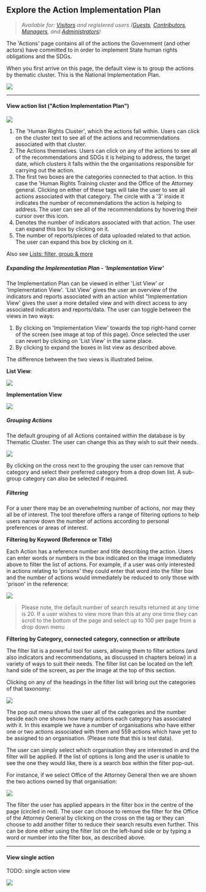 ## Explore the Action Implementation Plan

> _Available for: [Visitors](/visitors/visitor.md) and registered users ([Guests](/guests/guest.md), [Contributors](/contributors/contributor.md), [Managers](/managers/manager.md), and [Administrators](/admins/admin.md))_

The 'Actions' page contains all of the actions the Government (and other actors) have committed to in order to implement State human rights obligations and the SDGs.

When you first arrive on this page, the default view is to group the actions by thematic cluster. This is the National Implementation Plan.

![](/assets/v-actions.png)

---

#### View action list ("Action Implementation Plan")

![](/assets/v-actions-list.png)

1. The 'Human Rights Cluster', which the actions fall within. Users can click on the cluster text to see all of the actions and recommendations associated with that cluster.
2. The Actions themselves. Users can click on any of the actions to see all of the recommendations and SDGs it is helping to address, the target date, which clusters it falls within the the organisations responsible for carrying out the action.
3. The first two boxes are the categories connected to that action. In this case the 'Human Rights Training cluster and the Office of the Attorney general. Clicking on either of these tags will take the user to see all actions associated with that category. The circle with a '3' inside it indicates the number of recommendations the action is helping to address. The user can see all of the recommendations by hovering their cursor over this icon.
4. Denotes the number of indicators associated with that action. The user can expand this box by clicking on it.
5. The number of reports/pieces of data uploaded related to that action. The user can expand this box by clicking on it.

Also see [Lists: filter, group & more](/visitors/lists.md)

##### Expanding the Implementation Plan - 'Implementation View'

The Implementation Plan can be viewed in either 'List View' or 'Implementation View'. 'List View' gives the user an overview of the indicators and reports associated with an action whilst "Implementation View' gives the user a more detailed view and with direct access to any associated indicators and reports/data.  The user can toggle between the views in two ways:

1. By clicking on 'Implementation View' towards the top right-hand corner of the screen (see image at top of this page). Once selected the user can revert by clicking on 'List View' in the same place.
2. By clicking to expand the boxes in list view as described above.

The difference between the two views is illustrated below.

**List View**:

![](/assets/v-impl-list-view.png)

**Implementation View**

![](/assets/v-impl-extended-view.png)

##### Grouping Actions

The default grouping of all Actions contained within the database is by Thematic Cluster. The user can change this as they wish to suit their needs.

![](/assets/v-actions-grouping.png)

By clicking on the cross next to the grouping the user can remove that category and select their preferred category from a drop down list. A sub-group category can also be selected if required.

##### Filtering

For a user there may be an overwhelming number of actions, nor may they all be of interest. The tool therefore offers a range of filtering options to help users narrow down the number of actions according to personal preferences or areas of interest.


**Filtering by Keyword (Reference or Title)**

Each Action has a reference number and title describing the action. Users can enter words or numbers in the box indicated on the image immediately above to filter the list of actions. For example, if a user was only interested in actions relating to 'prisons' they could enter that word into the filter box and the number of actions would immediately be reduced to only those with 'prison' in the reference:

![](/assets/v-list-search.png)

> Please note, the default number of search results returned at any time is 20. If a user wishes to view more than this at any one time they can scroll to the bottom of the page and select up to 100 per page from a drop down menu

**Filtering by Category, connected category, connection or attribute**

The filter list is a powerful tool for users, allowing them to filter actions (and also indicators and recommendations, as discussed in chapters below) in a variety of ways to suit their needs. The filter list can be located on the left hand side of the screen, as per the image at the top of this section.

Clicking on any of the headings in the filter list will bring out the categories of that taxonomy:

![](/assets/v-list-filter.png)

The pop out menu shows the user all of the categories and the number beside each one shows how many actions each category has associated with it. In this example we have a number of organisations who have either one or two actions associated with them and 559 actions which have yet to be assigned to an organisation. (Please note that this is test data).

The user can simply select which organisation they are interested in and the filter will be applied. If the list of options is long and the user is unable to see the one they would like, there is a search box within the filter pop-out.

For instance, if we select Office of the Attorney General then we are shown the two actions owned by that organisation:

![](/assets/v-list-filtered.png)

The filter the user has applied appears in the filter box in the centre of the page (circled in red). The user can choose to remove the filter for the Office of the Attorney General by clicking on the cross on the tag or they can choose to add another filter to reduce their search results even further. This can be done either using the filter list on the left-hand side or by typing a word or number into the filter box, as described above.

---

#### View single action

TODO: single action view

![](/assets/v-action-single.png)
